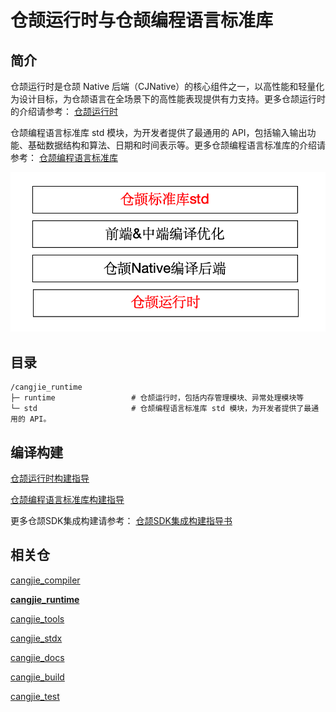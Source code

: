 # 仓颉运行时与仓颉编程语言标准库

## 简介

仓颉运行时是仓颉 Native 后端（CJNative）的核心组件之一，以高性能和轻量化为设计目标，为仓颉语言在全场景下的高性能表现提供有力支持。更多仓颉运行时的介绍请参考： [仓颉运行时](https://gitcode.com/Cangjie/cangjie_runtime/blob/main/runtime/README_zh.md)

仓颉编程语言标准库 std 模块，为开发者提供了最通用的 API，包括输入输出功能、基础数据结构和算法、日期和时间表示等。更多仓颉编程语言标准库的介绍请参考： [仓颉编程语言标准库](https://gitcode.com/Cangjie/cangjie_runtime/blob/dev/std/README_zh.md)

![alt text](std/figures/runtime_std_zh.png)

## 目录

```
/cangjie_runtime
├─ runtime                 # 仓颉运行时，包括内存管理模块、异常处理模块等
└─ std                     # 仓颉编程语言标准库 std 模块，为开发者提供了最通用的 API。
```

## 编译构建

[仓颉运行时构建指导](https://gitcode.com/Cangjie/cangjie_runtime/blob/main/runtime/README_zh.md)

[仓颉编程语言标准库构建指导](https://gitcode.com/Cangjie/cangjie_runtime/blob/dev/std/README_zh.md)

更多仓颉SDK集成构建请参考： [仓颉SDK集成构建指导书](https://gitcode.com/Cangjie/cangjie_build/blob/dev/README_zh.md)

## 相关仓

[cangjie_compiler](https://gitcode.com/Cangjie/cangjie_compiler)

[**cangjie_runtime**](https://gitcode.com/Cangjie/cangjie_runtime)

[cangjie_tools](https://gitcode.com/Cangjie/cangjie_tools)

[cangjie_stdx](https://gitcode.com/Cangjie/cangjie_stdx)

[cangjie_docs](https://gitcode.com/Cangjie/cangjie_docs)

[cangjie_build](https://gitcode.com/Cangjie/cangjie_build)

[cangjie_test](https://gitcode.com/Cangjie/cangjie_test)
